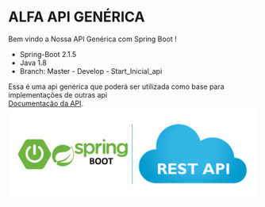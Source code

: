 # ALFA API GENÉRICA
Bem vindo a Nossa API Genérica com Spring Boot !

* Spring-Boot 2.1.5
* Java 1.8
* Branch: Master  -  Develop - Start_Inicial_api

Essa é uma api genérica que poderá ser utilizada como base para implementações de outras api <br /> 
[Documentação da API](https://github.com/renatoredes/api/wiki).
![API](https://github.com/renatoredes/api/blob/develop/wiki/img/springboot.png)






